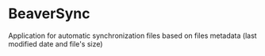 BeaverSync
==========

Application for automatic synchronization files based on files metadata (last modified date and file's size)
